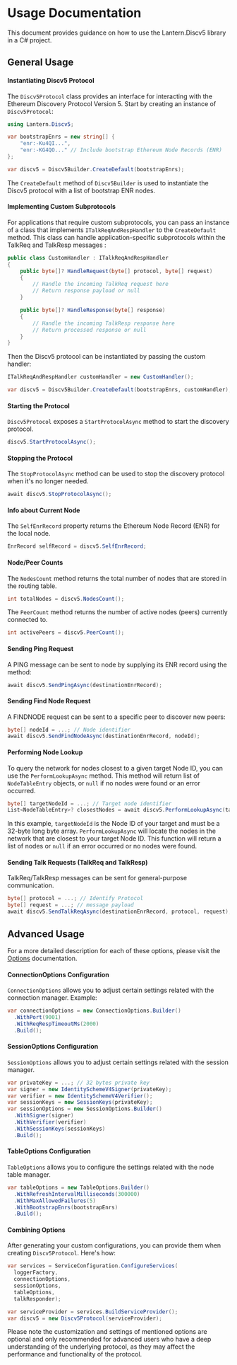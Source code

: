 # Usage Documentation

This document provides guidance on how to use the Lantern.Discv5 library in a C# project.

## General Usage

#### Instantiating Discv5 Protocol

The `Discv5Protocol` class provides an interface for interacting with the Ethereum Discovery Protocol Version 5. Start by creating an instance of `Discv5Protocol`:

```csharp
using Lantern.Discv5;

var bootstrapEnrs = new string[] { 
    "enr:-Ku4QI...", 
    "enr:-KG4QO..." // Include bootstrap Ethereum Node Records (ENR)
};

var discv5 = Discv5Builder.CreateDefault(bootstrapEnrs);
```

The `CreateDefault` method of `Discv5Builder` is used to instantiate the Discv5 protocol with a list of bootstrap ENR nodes. 

#### Implementing Custom Subprotocols

For applications that require custom subprotocols, you can pass an instance of a class that implements `ITalkReqAndRespHandler` to the `CreateDefault` method. This class can handle application-specific subprotocols within the TalkReq and TalkResp messages :

```csharp
public class CustomHandler : ITalkReqAndRespHandler
{
    public byte[]? HandleRequest(byte[] protocol, byte[] request)
    {
        // Handle the incoming TalkReq request here
        // Return response payload or null
    }

    public byte[]? HandleResponse(byte[] response)
    {
        // Handle the incoming TalkResp response here
        // Return processed response or null
    }
}
```

Then the Discv5 protocol can be instantiated by passing the custom handler:

```csharp
ITalkReqAndRespHandler customHandler = new CustomHandler(); 

var discv5 = Discv5Builder.CreateDefault(bootstrapEnrs, customHandler);
```

#### Starting the Protocol

`Discv5Protocol` exposes a `StartProtocolAsync` method to start the discovery protocol.

```csharp
discv5.StartProtocolAsync();
```

#### Stopping the Protocol

The `StopProtocolAsync` method can be used to stop the discovery protocol when it's no longer needed.

```csharp
await discv5.StopProtocolAsync();
```

#### Info about Current Node

The `SelfEnrRecord` property returns the Ethereum Node Record (ENR) for the local node.

```csharp
EnrRecord selfRecord = discv5.SelfEnrRecord;
```

#### Node/Peer Counts

The `NodesCount` method returns the total number of nodes that are stored in the routing table.

```csharp
int totalNodes = discv5.NodesCount();
```

The `PeerCount` method returns the number of active nodes (peers) currently connected to.

```csharp
int activePeers = discv5.PeerCount();
```

#### Sending Ping Request

A PING message can be sent to node by supplying its ENR record using the method:

```csharp
await discv5.SendPingAsync(destinationEnrRecord);
```

#### Sending Find Node Request

A FINDNODE request can be sent to a specific peer to discover new peers:

```csharp
byte[] nodeId = ...; // Node identifier
await discv5.SendFindNodeAsync(destinationEnrRecord, nodeId);
```

#### Performing Node Lookup

To query the network for nodes closest to a given target Node ID, you can use the `PerformLookupAsync` method. This method will return list of `NodeTableEntry` objects, or `null` if no nodes were found or an error occurred.

```csharp
byte[] targetNodeId = ...; // Target node identifier
List<NodeTableEntry>? closestNodes = await discv5.PerformLookupAsync(targetNodeId);
```

In this example, `targetNodeId` is the Node ID of your target and must be a 32-byte long byte array. `PerformLookupAsync` will locate the nodes in the network that are closest to your target Node ID. This function will return a list of nodes or `null` if an error occurred or no nodes were found.

#### Sending Talk Requests (TalkReq and TalkResp)

TalkReq/TalkResp messages can be sent for general-purpose communication.

```csharp
byte[] protocol = ...; // Identify Protocol
byte[] request = ...; // message payload
await discv5.SendTalkReqAsync(destinationEnrRecord, protocol, request);
```

## Advanced Usage
For a more detailed description for each of these options, please visit the [Options](OPTIONS.md) documentation.
#### ConnectionOptions Configuration

`ConnectionOptions` allows you to adjust certain settings related with the connection manager. Example:

```csharp
var connectionOptions = new ConnectionOptions.Builder()
  .WithPort(9001)
  .WithReqRespTimeoutMs(2000)
  .Build();
```

#### SessionOptions Configuration

`SessionOptions` allows you to adjust certain settings related with the session manager.

```csharp
var privateKey = ...; // 32 bytes private key
var signer = new IdentitySchemeV4Signer(privateKey);
var verifier = new IdentitySchemeV4Verifier();
var sessionKeys = new SessionKeys(privateKey);
var sessionOptions = new SessionOptions.Builder()
  .WithSigner(signer)
  .WithVerifier(verifier)
  .WithSessionKeys(sessionKeys)
  .Build();
```

#### TableOptions Configuration

`TableOptions` allows you to configure the settings related with the node table manager.

```csharp
var tableOptions = new TableOptions.Builder()
  .WithRefreshIntervalMilliseconds(300000)
  .WithMaxAllowedFailures(5)
  .WithBootstrapEnrs(bootstrapEnrs)
  .Build();
```

#### Combining Options

After generating your custom configurations, you can provide them when creating `Discv5Protocol`. Here's how:

```csharp
var services = ServiceConfiguration.ConfigureServices(
  loggerFactory,
  connectionOptions,
  sessionOptions,
  tableOptions,
  talkResponder);

var serviceProvider = services.BuildServiceProvider();
var discv5 = new Discv5Protocol(serviceProvider);
```

Please note the customization and settings of mentioned options are optional and only recommended for advanced users who have a deep understanding of the underlying protocol, as they may affect the performance and functionality of the protocol.
